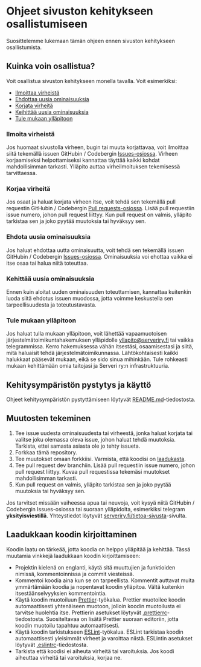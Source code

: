 # Ohjeet sivuston kehitykseen osallistumiseen

Suosittelemme lukemaan tämän ohjeen ennen sivuston kehitykseen osallistumista.

## Kuinka voin osallistua?

Voit osallistua sivuston kehitykseen monella tavalla. Voit esimerkiksi:

- [Ilmoittaa virheistä](#ilmoita-virheistä)
- [Ehdottaa uusia ominaisuuksia](#ehdota-uusia-ominaisuuksia)
- [Korjata virheitä](#korjaa-virheitä)
- [Keihittää uusia ominaisuuksia](#kehittää-uusia-ominaisuuksia)
- [Tule mukaan ylläpitoon](#tule-mukaan-ylläpitoon)

### Ilmoita virheistä

Jos huomaat sivustolla virheen, bugin tai muuta korjattavaa, voit ilmoittaa siitä tekemällä issuen GitHubin / Codebergin
[Issues-osiossa](https://github.com/serveri/new.serveriry.fi.nuxtjs/issues/new?assignees=&labels=area%3A+examples&projects=&template=bug.yml).
Virheen korjaamiseksi helpottamiseksi kannattaa täyttää kaikki kohdat mahdollisimman tarkasti. Ylläpito auttaa
virheilmoituksen tekemisessä tarvittaessa.

### Korjaa virheitä

Jos osaat ja haluat korjata virheen itse, voit tehdä sen tekemällä pull requestin GitHubin / Codebergin
[Pull requests-osiossa](https://github.com/serveri/new.serveriry.fi.nuxtjs/compare). Lisää pull requestiin
issue numero, johon pull request liittyy. Kun pull request on valmis, ylläpito tarkistaa sen ja joko pyytää
muutoksia tai hyväksyy sen.

### Ehdota uusia ominaisuuksia

Jos haluat ehdottaa uutta ominaisuutta, voit tehdä sen tekemällä issuen GitHubin / Codebergin
[Issues-osiossa](https://github.com/serveri/new.serveriry.fi.nuxtjs/issues/new/choose). Ominaisuuksia voi ehottaa
vaikka ei itse osaa tai halua niitä toteuttaa.

### Kehittää uusia ominaisuuksia

Ennen kuin aloitat uuden ominaisuuden toteuttamisen, kannattaa kuitenkin luoda siitä ehdotus issuen muodossa, jotta
voimme keskustella sen tarpeellisuudesta ja toteutustavasta.

### Tule mukaan ylläpitoon

Jos haluat tulla mukaan ylläpitoon, voit lähettää vapaamuotoisen järjestelmätoimikuntahakemuksen ylläpidolle
yllapito@serveriry.fi tai vaikka telegrammissa. Kerro hakemuksessa vähän itsestäsi, osaamisestasi ja siitä, mitä haluaisit tehdä
järjestelmätoimikunnassa. Lähtökohtaisesti kaikki halukkaat pääsevät mukaan, eikä se sido sinua mihinkään.
Tule rohkeasti mukaan kehittämään omia taitojasi ja Serveri ry:n infrastruktuuria.

## Kehitysympäristön pystytys ja käyttö

Ohjeet kehitysympäristön pystyttämiseen löytyvät [README.md](README.md)-tiedostosta.

## Muutosten tekeminen

1. Tee issue uudesta ominaisuudesta tai virheestä, jonka haluat korjata tai valitse joku olemassa oleva issue, johon
   haluat tehdä muutoksia. Tarkista, ettei samasta asiasta ole jo tehty issueta.
2. Forkkaa tämä repository.
3. Tee muutokset omaan forkkiisi. Varmista, että koodisi on [laadukasta](#laadukkaan-koodin-kirjoittaminen).
4. Tee pull request dev branchiin. Lisää pull requestiin issue numero, johon pull request liittyy. Kuvaa pull
   requestissa tekemäsi muutokset mahdollisimman tarkasti.
5. Kun pull request on valmis, ylläpito tarkistaa sen ja joko pyytää muutoksia tai hyväksyy sen.

Jos tarvitset missään vaiheessa apua tai neuvoja, voit kysyä niitä GitHubin / Codebergin Issues-osiossa tai suoraan
ylläpidolta, esimerkiksi telegram **yksityisviestillä**. Yhteystiedot
löytyvät [serveriry.fi/tietoa-sivusta](https://serveriry.fi/tietoa-sivusta)-sivulta.

## Laadukkaan koodin kirjoittaminen

Koodin laatu on tärkeää, jotta koodia on helppo ylläpitää ja kehittää. Tässä muutamia vinkkejä laadukkaan koodin
kirjoittamiseen:

- Projektin kielenä on englanti, käytä sitä muuttujien ja funktioiden nimissä, kommentoinnissa ja commit viesteissä.
- Kommentoi koodia aina kun se on tarpeellista. Kommentit auttavat muita ymmärtämään koodia ja nopentavat koodin
  ylläpitoa. Vältä kuitenkin itsestäänselvyyksien kommentointia.
- Käytä koodin muotoiluun [Prettier](https://prettier.io/)-työkalua. Prettier muotoilee koodin automaattisesti
  yhtenäiseen muotoon, jolloin koodin muotoilusta ei tarvitse huolehtia itse. Prettierin asetukset löytyvät
  [.prettierrc](app/.prettierrc)-tiedostosta. Suositeltavaa on lisätä Prettier suoraan editoriin, jotta koodin
  muotoilu tapahtuu automaattisesti.
- Käytä koodin tarkistukseen [ESLint](https://eslint.org/)-työkalua. ESLint tarkistaa koodin automaattisesti
  yleisimmät virheet ja varoittaa niistä. ESLintin asetukset löytyvät [.eslintrc](app/.eslintrc)-tiedostosta.
- Tarkista että koodisi ei aiheuta virheitä tai varoituksia. Jos koodi aiheuttaa virheitä tai varoituksia, korjaa ne.
